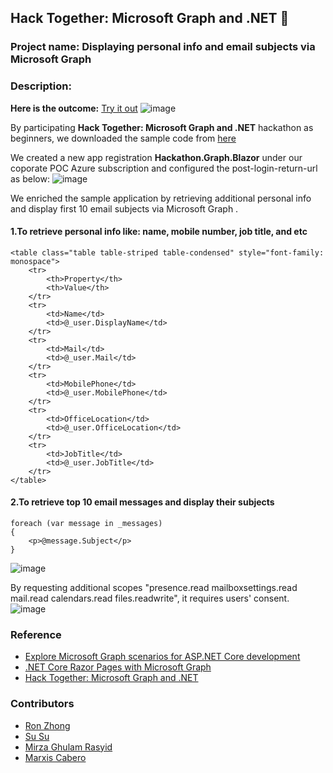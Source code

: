## Hack Together: Microsoft Graph and .NET 🦒

### Project name: Displaying personal info and email subjects via Microsoft Graph 
### Description:

**Here is the outcome:**
[Try it out](https://blazor-graph.azurewebsites.net/)
![image](https://user-images.githubusercontent.com/43414651/225232638-7505a775-f267-4047-b853-e971c5f7a857.png)

By participating **Hack Together: Microsoft Graph and .NET** hackathon as beginners, we downloaded the sample code from [here](https://github.com/microsoft/hack-together/tree/main/templates/dotnet-blazor-server-app-microsoft-graph)

We created a new app registration **Hackathon.Graph.Blazor** under our coporate POC Azure subscription and configured the post-login-return-url as below:
![image](https://user-images.githubusercontent.com/43414651/225235953-7e2139d9-cf92-4f0c-935a-b4d78af1e5f6.png)

We enriched the sample application by retrieving additional personal info and display first 10 email subjects via  Microsoft Graph .

#### 1.To retrieve personal info like: name, mobile number, job title, and etc
    <table class="table table-striped table-condensed" style="font-family: monospace">
        <tr>
            <th>Property</th>
            <th>Value</th>
        </tr>
        <tr>
            <td>Name</td>
            <td>@_user.DisplayName</td>
        </tr>
        <tr>
            <td>Mail</td>
            <td>@_user.Mail</td>
        </tr>
        <tr>
            <td>MobilePhone</td>
            <td>@_user.MobilePhone</td>
        </tr>
        <tr>
            <td>OfficeLocation</td>
            <td>@_user.OfficeLocation</td>
        </tr>
        <tr>
            <td>JobTitle</td>
            <td>@_user.JobTitle</td>
        </tr>
    </table>


#### 2.To retrieve top 10 email messages and display their subjects

    foreach (var message in _messages)
    {
        <p>@message.Subject</p>
    }
    
![image](https://user-images.githubusercontent.com/43414651/225238304-d75b559d-2100-4c16-9b11-30d53c642421.png)

By requesting additional scopes "presence.read mailboxsettings.read mail.read calendars.read files.readwrite", it requires users' consent.
![image](https://user-images.githubusercontent.com/43414651/225240599-17f2e0d3-f0de-47be-81b1-1798c6ffecb5.png)
   
   
### Reference
* [Explore Microsoft Graph scenarios for ASP.NET Core development](https://learn.microsoft.com/en-us/training/paths/m365-msgraph-dotnet-core-scenarios/)
* [.NET Core Razor Pages with Microsoft Graph](https://github.com/microsoftdocs/mslearn-m365-microsoftgraph-dotnetcorerazor)
* [Hack Together: Microsoft Graph and .NET ](https://github.com/microsoft/hack-together)

### Contributors
* [Ron Zhong](https://github.com/ron-zhong)
* [Su Su](https://github.com/mims-susu)
* [Mirza Ghulam Rasyid](https://github.com/mirzaevolution)
* [Marxis Cabero](https://github.com/mccabero)
